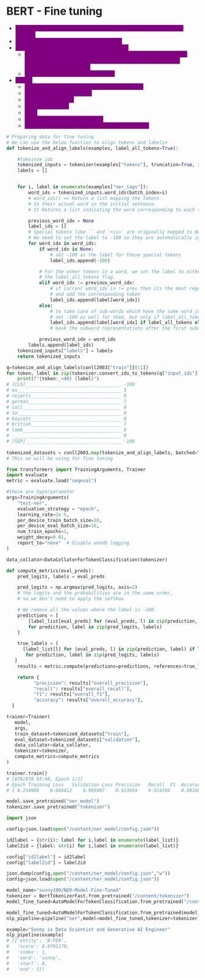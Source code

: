 # BERT - Fine tuning

* <mark style="color:purple;background-color:purple;">**We also need to update the config.json as per the labels used for training**</mark>
* <mark style="color:purple;background-color:purple;">**We need to save the tokenizer and model**</mark>
* <mark style="color:purple;background-color:purple;">**We are usling tokenize\_and\_align\_labels to:**</mark>
  * <mark style="color:purple;background-color:purple;">**To handle word-to-subword splitting (like**</mark><mark style="color:purple;background-color:purple;">**&#x20;**</mark><mark style="color:purple;background-color:purple;">**`"playing"`**</mark><mark style="color:purple;background-color:purple;">**&#x20;**</mark><mark style="color:purple;background-color:purple;">**→**</mark><mark style="color:purple;background-color:purple;">**&#x20;**</mark><mark style="color:purple;background-color:purple;">**`"play"`**</mark><mark style="color:purple;background-color:purple;">**&#x20;**</mark><mark style="color:purple;background-color:purple;">**+**</mark><mark style="color:purple;background-color:purple;">**&#x20;**</mark><mark style="color:purple;background-color:purple;">**`"##ing"`**</mark><mark style="color:purple;background-color:purple;">**) and align the original word-level NER labels to each resulting token correctly.**</mark>
  * <mark style="color:purple;background-color:purple;">**And also to assign -100 to padding**</mark>
* <mark style="color:purple;background-color:purple;">**Steps:**</mark>
  * <mark style="color:purple;background-color:purple;">Take the data set and tokenize and allign labels</mark>
  * <mark style="color:purple;background-color:purple;">Define training parameters</mark>
  * <mark style="color:purple;background-color:purple;">Define data collator</mark>
  * <mark style="color:purple;background-color:purple;">Define trainer API</mark>&#x20;
  * <mark style="color:purple;background-color:purple;">Train</mark>
  * <mark style="color:purple;background-color:purple;">Save json, tokenizer and model</mark>
  * <mark style="color:purple;background-color:purple;">For evaluation we dont use labels which had -100</mark>

```python
# Preparing data for fine tuning
# We can use the below function to align tokens and labelsn
def tokenize_and_align_labels(examples, label_all_tokens=True):

    #tokeinze ids
    tokenized_inputs = tokenizer(examples["tokens"], truncation=True, is_split_into_words=True)
    labels = []


    for i, label in enumerate(examples["ner_tags"]):
        word_ids = tokenized_inputs.word_ids(batch_index=i)
        # word_ids() => Return a list mapping the tokens
        # to their actual word in the initial sentence.
        # It Returns a list indicating the word corresponding to each token.

        previous_word_idx = None
        label_ids = []
        # Special tokens like `` and `<\s>` are originally mapped to None
        # We need to set the label to -100 so they are automatically ignored in the loss function.
        for word_idx in word_ids:
            if word_idx is None:
                # set –100 as the label for these special tokens
                label_ids.append(-100)

            # For the other tokens in a word, we set the label to either the current label or -100, depending on
            # the label_all_tokens flag.
            elif word_idx != previous_word_idx:
                # if current word_idx is != prev then its the most regular case
                # and add the corresponding token
                label_ids.append(label[word_idx])
            else:
                # to take care of sub-words which have the same word_idx
                # set -100 as well for them, but only if label_all_tokens == False
                label_ids.append(label[word_idx] if label_all_tokens else -100)
                # mask the subword representations after the first subword

            previous_word_idx = word_idx
        labels.append(label_ids)
    tokenized_inputs["labels"] = labels
    return tokenized_inputs

q=tokenize_and_align_labels(conll2003["train"][0:1])
for token, label in zip(tokenizer.convert_ids_to_tokens(q["input_ids"][0]),q["labels"][0]):
    print(f"{token:_<40} {label}")
# [CLS]___________________________________ -100
# eu______________________________________ 3
# rejects_________________________________ 0
# german__________________________________ 7
# call____________________________________ 0
# to______________________________________ 0
# boycott_________________________________ 0
# british_________________________________ 7
# lamb____________________________________ 0
# ._______________________________________ 0
# [SEP]___________________________________ -100
    
tokenized_datasets = conll2003.map(tokenize_and_align_labels, batched=True)
# THis we will be using for fine tuning

from transformers import TrainingArguments, Trainer
import evaluate
metric = evaluate.load("seqeval")

#these are hyperparameter
args=TrainingArguments(
    "test-ner",
    evaluation_strategy = "epoch",
    learning_rate=2e-5,
    per_device_train_batch_size=16,
    per_device_eval_batch_size=16,
    num_train_epochs=1,
    weight_decay=0.01,
    report_to="none"  # Disable wandb logging
)

data_collator=DataCollatorForTokenClassification(tokenizer)

def compute_metrics(eval_preds):
    pred_logits, labels = eval_preds

    pred_logits = np.argmax(pred_logits, axis=2)
    # the logits and the probabilities are in the same order,
    # so we don’t need to apply the softmax

    # We remove all the values where the label is -100
    predictions = [
        [label_list[eval_preds] for (eval_preds, l) in zip(prediction, label) if l != -100]
        for prediction, label in zip(pred_logits, labels)
    ]

    true_labels = [
      [label_list[l] for (eval_preds, l) in zip(prediction, label) if l != -100]
       for prediction, label in zip(pred_logits, labels)
   ]
    results = metric.compute(predictions=predictions, references=true_labels)

    return {
          "precision": results["overall_precision"],
          "recall": results["overall_recall"],
          "f1": results["overall_f1"],
          "accuracy": results["overall_accuracy"],
  }

trainer=Trainer(
   model,
   args,
   train_dataset=tokenized_datasets["train"],
   eval_dataset=tokenized_datasets["validation"],
   data_collator=data_collator,
   tokenizer=tokenizer,
   compute_metrics=compute_metrics
)

trainer.train()
# [878/878 03:46, Epoch 1/1]
# Epoch	Training Loss	Validation Loss	Precision	Recall	F1	Accuracy
# 1	0.234900	0.066412	0.905907	0.923034	0.914390	0.981000

model.save_pretrained("ner_model") 
tokenizer.save_pretrained("tokenizer")

import json

config=json.load(open("/content/ner_model/config.json"))

id2label = {str(i): label for i,label in enumerate(label_list)}
label2id = {label: str(i) for i,label in enumerate(label_list)}

config["id2label"] = id2label
config["label2id"] = label2id

json.dump(config,open("/content/ner_model/config.json","w"))
config=json.load(open("/content/ner_model/config.json"))

model_name="sunny199/NER-Model-Fine-Tuned"
tokenizer = BertTokenizerFast.from_pretrained("/content/tokenizer")
model_fine_tuned=AutoModelForTokenClassification.from_pretrained("/content/ner_model")

model_fine_tuned=AutoModelForTokenClassification.from_pretrained(model_name)
nlp_pipeline=pipeline("ner",model=model_fine_tuned,tokenizer=tokenizer)

example="Sunny is Data Scientist and Generative AI Engineer"
nlp_pipeline(example)
# [{'entity': 'B-PER',
#   'score': 0.9791179,
#   'index': 1,
#   'word': 'sunny',
#   'start': 0,
#   'end': 5}]


```

